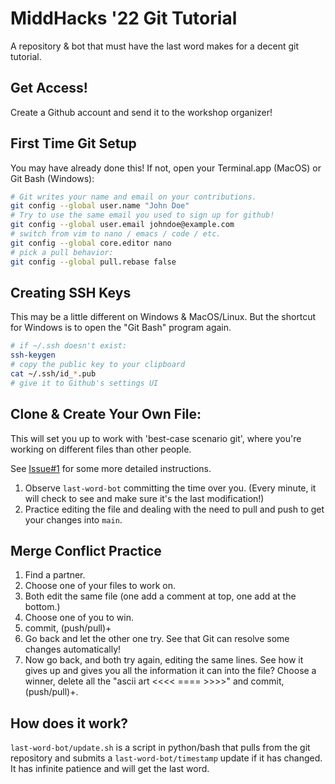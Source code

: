 # MiddHacks '22 Git Tutorial

A repository & bot that must have the last word makes for a decent git tutorial.

## Get Access!

Create a Github account and send it to the workshop organizer!

## First Time Git Setup

You may have already done this! If not, open your Terminal.app (MacOS) or Git Bash (Windows):

```bash
# Git writes your name and email on your contributions.
git config --global user.name "John Doe"
# Try to use the same email you used to sign up for github!
git config --global user.email johndoe@example.com
# switch from vim to nano / emacs / code / etc.
git config --global core.editor nano
# pick a pull behavior:
git config --global pull.rebase false
```

## Creating SSH Keys

This may be a little different on Windows & MacOS/Linux. But the shortcut for Windows is to open the "Git Bash" program again.

```bash
# if ~/.ssh doesn't exist:
ssh-keygen 
# copy the public key to your clipboard
cat ~/.ssh/id_*.pub
# give it to Github's settings UI
```

## Clone & Create Your Own File:

This will set you up to work with 'best-case scenario git', where you're working on different files than other people.

See [Issue#1](https://github.com/jjfiv/middhacks22-git/issues/1) for some more detailed instructions.

1. Observe ``last-word-bot`` committing the time over you. (Every minute, it will check to see and make sure it's the last modification!)
2. Practice editing the file and dealing with the need to pull and push to get your changes into ``main``.

## Merge Conflict Practice

1. Find a partner.
2. Choose one of your files to work on.
3. Both edit the same file (one add a comment at top, one add at the bottom.)
4. Choose one of you to win.
5. commit, (push/pull)+
6. Go back and let the other one try. See that Git can resolve some changes automatically!
7. Now go back, and both try again, editing the same lines. See how it gives up and gives you all the information it can into the file? Choose a winner, delete all the "ascii art <<<< ==== >>>>" and commit, (push/pull)+.

## How does it work?

``last-word-bot/update.sh`` is a script in python/bash that pulls from the git repository and submits a ``last-word-bot/timestamp`` update if it has changed. It has infinite patience and will get the last word.

